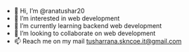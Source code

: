 - 👋 Hi, I’m @ranatushar20
- 👀 I’m interested in web development 
- 🌱 I’m currently learning backend web development 
- 💞️ I’m looking to collaborate on web development 
- 📫 Reach me on my mail tusharrana.skncoe.it@gmail.com

<!---
ranatushar20/ranatushar20 is a ✨ special ✨ repository because its `README.md` (this file) appears on your GitHub profile.
You can click the Preview link to take a look at your changes.
--->

